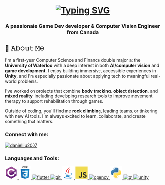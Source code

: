 <h1 align="center"> <a href="https://git.io/typing-svg"><img src="https://readme-typing-svg.demolab.com?font=Fira+Code&weight=700&size=40&pause=1000&color=000000&center=true&vCenter=true&width=800&height=100&lines=%F0%9F%91%8BHi%2C+I'm+Daniel+W+Liu!;%F0%9F%91%8B%E4%BD%A0%E5%A5%BD%EF%BC%8C%E6%88%91%E6%98%AF+Daniel+W+Liu%EF%BC%81;%F0%9F%91%8BBonjour%2C+je+suis+Daniel+W+Liu+!;%F0%9F%91%8BHola%2C+soy+Daniel+W+Liu!;%F0%9F%91%8BCiao%2C+sono+Daniel+W+Liu!;%F0%9F%91%8B%E3%81%93%E3%82%93%E3%81%AB%E3%81%A1%E3%81%AF%E3%80%81%E3%83%80%E3%83%8B%E3%82%A8%E3%83%AB%E3%83%BBW%E3%83%BB%E3%83%AA%E3%82%A6%E3%81%A7%E3%81%99%EF%BC%81;%F0%9F%91%8B%EC%95%88%EB%85%95%ED%95%98%EC%84%B8%EC%9A%94%2C+%EC%A0%80%EB%8A%94+Daniel+W+Liu%EC%9E%85%EB%8B%88%EB%8B%A4!;%F0%9F%91%8BHallo%2C+ich+bin+Daniel+W+Liu!" alt="Typing SVG" /></a>

<h3 align="center">A passionate Game Dev developer & Computer Vision Engineer from Canada</h3>

## :book: 𝙰𝚋𝚘𝚞𝚝 𝙼𝚎
I'm a first-year Computer Science and Finance double major at the **University of Waterloo** with a deep interest in both **AI/computer vision** and **game development**. I enjoy building immersive, accessible experiences in **Unity**, and I'm especially passionate about applying tech to meaningful real-world problems.  

I've worked on projects that combine **body tracking**, **object detection**, and **mixed reality**, including developing research tools to improve movement therapy to support rehabilitation through games.

Outside of coding, you'll find me **rock climbing**, leading teams, or tinkering with new AI tools. I'm always excited to learn, collaborate, and create something that matters.

<h3 align="left">Connect with me:</h3>
<p align="left">
<a href="https://linkedin.com/in/danielliu2007" target="blank"><img align="center" src="https://raw.githubusercontent.com/rahuldkjain/github-profile-readme-generator/master/src/images/icons/Social/linked-in-alt.svg" alt="danielliu2007" height="30" width="40" /></a>
</p>

<h3 align="left">Languages and Tools:</h3>


<p align="left"> <a href="https://www.w3schools.com/cs/" target="_blank" rel="noreferrer"> <img src="https://raw.githubusercontent.com/devicons/devicon/master/icons/csharp/csharp-original.svg" alt="csharp" width="40" height="40"/> </a> <a href="https://www.w3schools.com/css/" target="_blank" rel="noreferrer"> <img src="https://raw.githubusercontent.com/devicons/devicon/master/icons/css3/css3-original-wordmark.svg" alt="css3" width="40" height="40"/> </a> <a href="https://flutter.dev" target="_blank" rel="noreferrer"> <img src="https://www.vectorlogo.zone/logos/flutterio/flutterio-icon.svg" alt="flutter" width="40" height="40"/> </a> <a href="https://git-scm.com/" target="_blank" rel="noreferrer"> <img src="https://www.vectorlogo.zone/logos/git-scm/git-scm-icon.svg" alt="git" width="40" height="40"/> </a> <a href="https://www.java.com" target="_blank" rel="noreferrer"> <img src="https://raw.githubusercontent.com/devicons/devicon/master/icons/java/java-original.svg" alt="java" width="40" height="40"/> </a> <a href="https://developer.mozilla.org/en-US/docs/Web/JavaScript" target="_blank" rel="noreferrer"> <img src="https://raw.githubusercontent.com/devicons/devicon/master/icons/javascript/javascript-original.svg" alt="javascript" width="40" height="40"/> </a> <a href="https://opencv.org/" target="_blank" rel="noreferrer"> <img src="https://www.vectorlogo.zone/logos/opencv/opencv-icon.svg" alt="opencv" width="40" height="40"/> </a> <a href="https://www.python.org" target="_blank" rel="noreferrer"> <img src="https://raw.githubusercontent.com/devicons/devicon/master/icons/python/python-original.svg" alt="python" width="40" height="40"/> </a> <a href="https://www.qt.io/" target="_blank" rel="noreferrer"> <img src="https://upload.wikimedia.org/wikipedia/commons/0/0b/Qt_logo_2016.svg" alt="qt" width="40" height="40"/> </a> <a href="https://unity.com/" target="_blank" rel="noreferrer"> <img src="https://www.vectorlogo.zone/logos/unity3d/unity3d-icon.svg" alt="unity" width="40" height="40"/> </a> </p>
